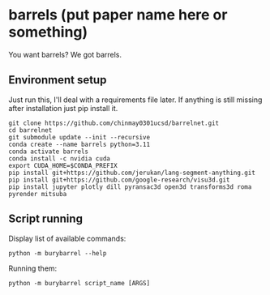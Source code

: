 # barrels (put paper name here or something)

You want barrels? We got barrels.

## Environment setup

Just run this, I'll deal with a requirements file later. If anything is still missing after
installation just pip install it.

```shell
git clone https://github.com/chinmay0301ucsd/barrelnet.git
cd barrelnet
git submodule update --init --recursive
conda create --name barrels python=3.11
conda activate barrels
conda install -c nvidia cuda
export CUDA_HOME=$CONDA_PREFIX
pip install git+https://github.com/jerukan/lang-segment-anything.git
pip install git+https://github.com/google-research/visu3d.git
pip install jupyter plotly dill pyransac3d open3d transforms3d roma pyrender mitsuba
```

## Script running

Display list of available commands:

```shell
python -m burybarrel --help
```

Running them:

```shell
python -m burybarrel script_name [ARGS]
```
